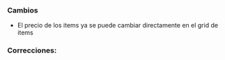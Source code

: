 <h3>Cambios</h3>
<ul>
    <li>El precio de los items ya se puede cambiar directamente en el grid de items</li>
</ul>
<h3>Correcciones:</h3>
<ul>
    
</ul>